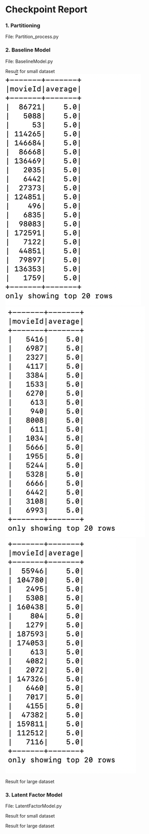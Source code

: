 # Checkpoint Report

### 1. Partitioning
File: Partition_process.py

### 2. Baseline Model
File: BaselineModel.py

Result for small dataset
![alt text](https://github.com/nyu-big-data/final-project-group_34/blob/main/result/images/small_train_popularity.png)
![alt text](https://github.com/nyu-big-data/final-project-group_34/blob/main/result/images/small_val_popularity.png)
![alt text](https://github.com/nyu-big-data/final-project-group_34/blob/main/result/images/small_test_popularity.png)




Result for large dataset

### 3. Latent Factor Model
File: LatentFactorModel.py

Result for small dataset

Result for large dataset

